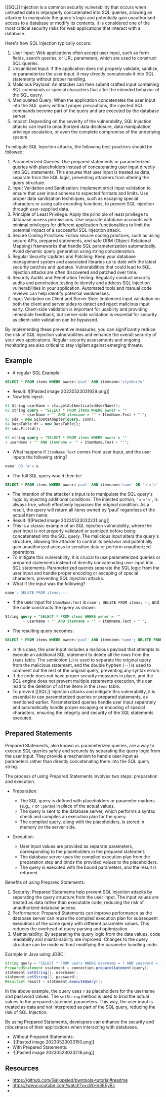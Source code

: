[[SQL]] Injection is a common security vulnerability that occurs when untrusted data is improperly concatenated into SQL queries, allowing an attacker to manipulate the query's logic and potentially gain unauthorised access to a database or modify its contents. It is considered one of the most critical security risks for web applications that interact with a database.

Here's how SQL Injection typically occurs:
1. User Input: Web applications often accept user input, such as form fields, search queries, or URL parameters, which are used to construct SQL queries.
2. Unsanitized Input: If the application does not properly validate, sanitize, or parameterize the user input, it may directly concatenate it into SQL statements without proper handling.
3. Malicious Payload: An attacker can then submit crafted input containing SQL commands or special characters that alter the intended behavior of the SQL query.
4. Manipulated Query: When the application concatenates the user input into the SQL query without proper precautions, the injected SQL commands become part of the query and are executed by the database server.
5. Impact: Depending on the severity of the vulnerability, SQL Injection attacks can lead to unauthorized data disclosure, data manipulation, privilege escalation, or even the complete compromise of the underlying system.

To mitigate SQL Injection attacks, the following best practices should be followed:
1. Parameterized Queries: Use prepared statements or parameterized queries with placeholders instead of concatenating user input directly into SQL statements. This ensures that user input is treated as data, separate from the SQL logic, preventing attackers from altering the query structure.
2. Input Validation and Sanitization: Implement strict input validation to ensure that user input adheres to expected formats and limits. Use proper data sanitization techniques, such as escaping special characters or using safe encoding functions, to prevent SQL injection through user-supplied data.
3. Principle of Least Privilege: Apply the principle of least privilege to database access permissions. Use separate database accounts with minimal privileges for different application functionalities to limit the potential impact of a successful SQL Injection attack.
4. Secure Coding Practices: Follow secure coding practices, such as using secure APIs, prepared statements, and safe ORM (Object-Relational Mapping) frameworks that handle SQL parameterization automatically. Avoid dynamic query generation using string concatenation.
5. Regular Security Updates and Patching: Keep your database management system and associated libraries up to date with the latest security patches and updates. Vulnerabilities that could lead to SQL Injection attacks are often discovered and patched over time.
6. Security Audits and Penetration Testing: Regularly conduct security audits and penetration testing to identify and address SQL Injection vulnerabilities in your application. Automated tools and manual code reviews can help identify potential weaknesses.
7. Input Validation on Client and Server Side: Implement input validation on both the client and server sides to detect and reject malicious input early. Client-side validation is important for usability and providing immediate feedback, but server-side validation is essential for security as client-side validation can be bypassed.

By implementing these preventive measures, you can significantly reduce the risk of SQL Injection vulnerabilities and enhance the overall security of your web applications. Regular security assessments and ongoing monitoring are also critical to stay vigilant against emerging threats.

## Example
- A regular SQL Example:
```SQL
SELECT * FROM items WHERE owner='paul' AND itemname='crysknife'
```
- Result:
![[Pasted image 20230523031929.png]]
- Now lets inject:
```SQL
01 String userName = ctx.getAuthenticatedUserName();  
02 String query = "SELECT * FROM items WHERE owner = '"  
		+ userName + "' AND itemname = '" + ItemName.Text + "'";  
03 sda = new SqlDataAdapter(query, conn);  
04 DataTable dt = new DataTable();  
05 sda.Fill(dt);
```

```SQL  
02 string query = "SELECT * FROM items WHERE owner = '"  
+ userName + "' AND itemname = '" + ItemName.Text + "'";
```
- What happens if ``ItemName.Text`` comes from user input, and the user inputs the following string? 
```SQL
name' OR 'a'='a
```
- The full SQL query would then be:
```SQL
SELECT * FROM items WHERE owner='paul' AND itemname='name' OR 'a'='a'
```
- The intention of the attacker's input is to manipulate the SQL query's logic by injecting additional conditions. The injected portion, `'a'='a'`, is always true, which effectively bypasses the original condition. As a result, the query will return all items owned by 'paul' regardless of the actual item name.
- Result:
![[Pasted image 20230523032231.png]]
- This is a classic example of an SQL Injection vulnerability, where the user input is not properly validated or sanitized before being concatenated into the SQL query. The malicious input alters the query's structure, allowing the attacker to control its behavior and potentially gain unauthorized access to sensitive data or perform unauthorized operations.
- To mitigate this vulnerability, it is crucial to use parameterized queries or prepared statements instead of directly concatenating user input into SQL statements. Parameterized queries separate the SQL logic from the user input and handle proper encoding or escaping of special characters, preventing SQL Injection attacks.
- What if the input was the following?
```SQL
name'; DELETE FROM items; --
```
- If the user input for `ItemName.Text` is `name'; DELETE FROM items; --`, and the code constructs the query as shown:
```SQL
String query = "SELECT * FROM items WHERE owner = '"  
        + userName + "' AND itemname = '" + ItemName.Text + "'";
```
- The resulting query becomes:
```SQL
SELECT * FROM items WHERE owner='paul' AND itemname='name'; DELETE FROM items; --'
```
- In this case, the user input includes a malicious payload that attempts to execute an additional SQL statement to delete all the rows from the `items` table. The semicolon (`;`) is used to separate the original query from the malicious statement, and the double hyphen (`--`) is used to comment out the rest of the original query, preventing any syntax errors.
- If the code does not have proper security measures in place, and the SQL engine does not prevent multiple statements execution, this can lead to the deletion of all the items in the `items` table.
- To prevent [[SQL]] Injection attacks and mitigate this vulnerability, it is essential to use parameterized queries or prepared statements, as mentioned earlier. Parameterized queries handle user input separately and automatically handle proper escaping or encoding of special characters, ensuring the integrity and security of the SQL statements executed.

## Prepared Statements
Prepared Statements, also known as parameterized queries, are a way to execute SQL queries safely and securely by separating the query logic from the user input. They provide a mechanism to handle user input as parameters rather than directly concatenating them into the SQL query string.

The process of using Prepared Statements involves two steps: preparation and execution.
-   Preparation:
    - The SQL query is defined with placeholders or parameter markers (e.g., `?` or `:param`) in place of the actual values.
    - The query is sent to the database server, which performs a syntax check and compiles an execution plan for the query.
    - The compiled query, along with the placeholders, is stored in memory on the server side.

-   Execution:
    - User input values are provided as separate parameters, corresponding to the placeholders in the prepared statement.
    - The database server uses the compiled execution plan from the preparation step and binds the provided values to the placeholders.
    - The query is executed with the bound parameters, and the result is returned.

Benefits of using Prepared Statements:
1. Security: Prepared Statements help prevent SQL Injection attacks by separating the query structure from the user input. The input values are treated as data rather than executable code, reducing the risk of unauthorized database access.
2. Performance: Prepared Statements can improve performance as the database server can reuse the compiled execution plan for subsequent executions of the same query with different parameter values. This reduces the overhead of query parsing and optimization.
3. Maintainability: By separating the query logic from the data values, code readability and maintainability are improved. Changes to the query structure can be made without modifying the parameter handling code.

Example in Java using JDBC:
```Java
String query = "SELECT * FROM users WHERE username = ? AND password = ?";
PreparedStatement statement = connection.prepareStatement(query);
statement.setString(1, username);
statement.setString(2, password);
ResultSet result = statement.executeQuery();
```

In the above example, the query uses `?` as placeholders for the username and password values. The `setString` method is used to bind the actual values to the prepared statement parameters. This way, the user input is treated as data and not interpreted as part of the SQL query, reducing the risk of SQL Injection.

By using Prepared Statements, developers can enhance the security and robustness of their applications when interacting with databases.

- Without Prepared Statements:
- ![[Pasted image 20230523033150.png]]
- With Prepared Statements:
- ![[Pasted image 20230523033218.png]]

## Resources
- https://github.com/Gallopsled/pwntools-tutorial#readme
- https://www.youtube.com/watch?v=ciNHn38EyRc
- 